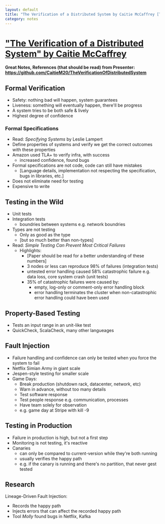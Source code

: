 ```yaml
---
layout: default
title: "The Verification of a Distributed System by Caitie McCaffrey [Talk]"
category: notes
---
```


# ["The Verification of a Distributed System" by Caitie McCaffrey ](https://youtu.be/kDh5BrqiGhI)

<b> Great Notes, References (that should be read) from Presenter: https://github.com/CaitieM20/TheVerificationOfDistributedSystem </b>

## Formal Verification
- Safety: nothing bad will happen, system guarantees
- Liveness: something will eventually happen, there'll be progress
- A system tries to be both safe & lively 
- Highest degree of confidence

### Formal Specifications
- Read: <i>Specifying Systems</i> by Leslie Lampert
- Define properties of systems and verify we get the correct outcomes with these properties
- Amazon used TLA+ to verify infra, with success
    - increased confidence, found bugs
- Formal specifications are not code, code can still have mistakes
    - [Language details, implementation not respecting the specification, bugs in libraries, etc.]
- Does not eliminate need for testing
- Expensive to write

## Testing in the Wild
- Unit tests
- Integration tests
    - boundries between systems e.g. network boundries
- Types are not testing
    - Only as good as the type
    - [but so much better than non-types]
- Read: <i>Simple Testing Can Prevent Most Critical Failures</i>
    - Highlights:
        - [Paper should be read for a better understanding of these numbers]
        - 3 nodes or less can reproduce 98% of failures (integration tests)
        - untested error handling caused 58% catastrophic failure e.g. data loss, core system crash (unit tests)
        - 35% of catastrophic failures were caused by:
            - empty, log-only or comment-only error handling block
            - error handling terminates the cluster when non-catastrophic error handling could have been used

## Property-Based Testing
- Tests an input range in an unit-like test  
- QuickCheck, ScalaCheck, many other langueages
    
## Fault Injection
- Failure handling and confidence can only be tested when you force the system to fail
- Netflix Simian Army in giant scale
- Jespen-style testing for smaller scale
- Game Days:
    - Break production (shutdown rack, datacenter, network, etc)
    - Warn in advance, without too many details
    - Test software response 
    - Test people response e.g. communication, processes
    - Have team solely for observation
    - e.g. game day at Stripe with kill -9 

## Testing in Production
- Failure in production is high, but not a first step
- Monitoring is not testing, it's reactive
- Canaries
    - can only be compared to current-version while they're both running
    - usually verifies the happy path
    - e.g. if the canary is running and there's no partition, that never gest tested

## Research
Lineage-Driven Fault Injection:
- Records the happy path
- Injects errors that can affect the recorded happy path
- Tool <i> Molly </i> found bugs in Netflix, Kafka

